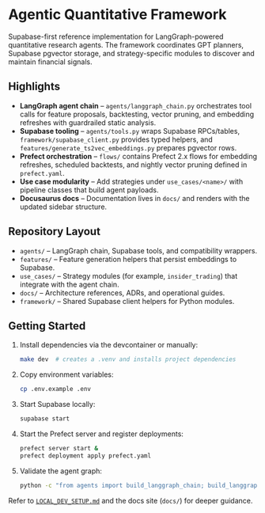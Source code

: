 # Agentic Quantitative Framework

Supabase-first reference implementation for LangGraph-powered quantitative research agents. The framework coordinates GPT planners, Supabase pgvector storage, and strategy-specific modules to discover and maintain financial signals.

## Highlights

- **LangGraph agent chain** – `agents/langgraph_chain.py` orchestrates tool calls for feature proposals, backtesting, vector pruning, and embedding refreshes with guardrailed static analysis.
- **Supabase tooling** – `agents/tools.py` wraps Supabase RPCs/tables, `framework/supabase_client.py` provides typed helpers, and `features/generate_ts2vec_embeddings.py` prepares pgvector rows.
- **Prefect orchestration** – `flows/` contains Prefect 2.x flows for embedding refreshes, scheduled backtests, and nightly vector pruning defined in `prefect.yaml`.
- **Use case modularity** – Add strategies under `use_cases/<name>/` with pipeline classes that build agent payloads.
- **Docusaurus docs** – Documentation lives in `docs/` and renders with the updated sidebar structure.

## Repository Layout

- `agents/` – LangGraph chain, Supabase tools, and compatibility wrappers.
- `features/` – Feature generation helpers that persist embeddings to Supabase.
- `use_cases/` – Strategy modules (for example, `insider_trading`) that integrate with the agent chain.
- `docs/` – Architecture references, ADRs, and operational guides.
- `framework/` – Shared Supabase client helpers for Python modules.

## Getting Started

1. Install dependencies via the devcontainer or manually:
   ```bash
   make dev  # creates a .venv and installs project dependencies
   ```
2. Copy environment variables:
   ```bash
   cp .env.example .env
   ```
3. Start Supabase locally:
   ```bash
   supabase start
   ```
4. Start the Prefect server and register deployments:
   ```bash
   prefect server start &
   prefect deployment apply prefect.yaml
   ```
5. Validate the agent graph:
   ```bash
   python -c "from agents import build_langgraph_chain; build_langgraph_chain()"
   ```

Refer to [`LOCAL_DEV_SETUP.md`](LOCAL_DEV_SETUP.md) and the docs site (`docs/`) for deeper guidance.
